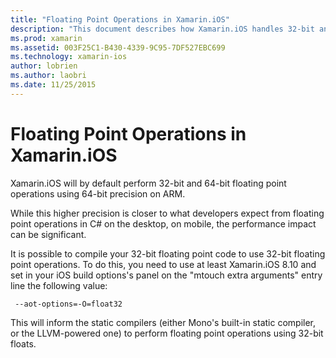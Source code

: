 ```yaml
---
title: "Floating Point Operations in Xamarin.iOS"
description: "This document describes how Xamarin.iOS handles 32-bit and 64-bit precision floating point operations and discusses associated impacts to performance."
ms.prod: xamarin
ms.assetid: 003F25C1-B430-4339-9C95-7DF527EBC699
ms.technology: xamarin-ios
author: lobrien
ms.author: laobri
ms.date: 11/25/2015
---
```


# Floating Point Operations in Xamarin.iOS

Xamarin.iOS will by default perform 32-bit and 64-bit floating point
operations using 64-bit precision on ARM.  

While this higher precision is closer to what developers expect from
floating point operations in C# on the desktop, on mobile, the
performance impact can be significant.

It is possible to compile your 32-bit floating point code to use
32-bit floating point operations.  To do this, you need to use at
least Xamarin.iOS 8.10 and set in your iOS build options's panel on
the "mtouch extra arguments" entry line the following value:

     --aot-options=-O=float32

This will inform the static compilers (either Mono's built-in static
compiler, or the LLVM-powered one) to perform floating point
operations using 32-bit floats.
